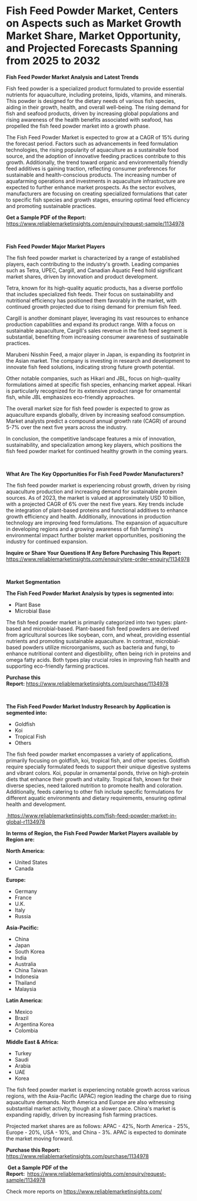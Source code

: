 <p><h1>Fish Feed Powder Market, Centers on Aspects such as Market Growth Market Share, Market Opportunity, and Projected Forecasts Spanning from 2025 to 2032</h1></p><p><strong>Fish Feed Powder Market Analysis and Latest Trends</strong></p>
<p><p>Fish feed powder is a specialized product formulated to provide essential nutrients for aquaculture, including proteins, lipids, vitamins, and minerals. This powder is designed for the dietary needs of various fish species, aiding in their growth, health, and overall well-being. The rising demand for fish and seafood products, driven by increasing global populations and rising awareness of the health benefits associated with seafood, has propelled the fish feed powder market into a growth phase.</p><p>The Fish Feed Powder Market is expected to grow at a CAGR of 15% during the forecast period. Factors such as advancements in feed formulation technologies, the rising popularity of aquaculture as a sustainable food source, and the adoption of innovative feeding practices contribute to this growth. Additionally, the trend toward organic and environmentally friendly feed additives is gaining traction, reflecting consumer preferences for sustainable and health-conscious products. The increasing number of aquafarming operations and investments in aquaculture infrastructure are expected to further enhance market prospects. As the sector evolves, manufacturers are focusing on creating specialized formulations that cater to specific fish species and growth stages, ensuring optimal feed efficiency and promoting sustainable practices.</p></p>
<p><strong>Get a Sample PDF of the Report:&nbsp;</strong> <a href="https://www.reliablemarketinsights.com/enquiry/request-sample/1134978?utm_campaign=2647&utm_medium=2&utm_source=Github&utm_content=ia&utm_term=04042025&utm_id=fish-feed-powder">https://www.reliablemarketinsights.com/enquiry/request-sample/1134978</a></p>
<p>&nbsp;</p>
<p><strong>Fish Feed Powder Major Market Players</strong></p>
<p><p>The fish feed powder market is characterized by a range of established players, each contributing to the industry's growth. Leading companies such as Tetra, UPEC, Cargill, and Canadian Aquatic Feed hold significant market shares, driven by innovation and product development.</p><p>Tetra, known for its high-quality aquatic products, has a diverse portfolio that includes specialized fish feeds. Their focus on sustainability and nutritional efficiency has positioned them favorably in the market, with continued growth projected due to rising demand for premium fish feed.</p><p>Cargill is another dominant player, leveraging its vast resources to enhance production capabilities and expand its product range. With a focus on sustainable aquaculture, Cargill's sales revenue in the fish feed segment is substantial, benefiting from increasing consumer awareness of sustainable practices.</p><p>Marubeni Nisshin Feed, a major player in Japan, is expanding its footprint in the Asian market. The company is investing in research and development to innovate fish feed solutions, indicating strong future growth potential.</p><p>Other notable companies, such as Hikari and JBL, focus on high-quality formulations aimed at specific fish species, enhancing market appeal. Hikari is particularly recognized for its extensive product range for ornamental fish, while JBL emphasizes eco-friendly approaches.</p><p>The overall market size for fish feed powder is expected to grow as aquaculture expands globally, driven by increasing seafood consumption. Market analysts predict a compound annual growth rate (CAGR) of around 5-7% over the next five years across the industry.</p><p>In conclusion, the competitive landscape features a mix of innovation, sustainability, and specialization among key players, which positions the fish feed powder market for continued healthy growth in the coming years.</p></p>
<p>&nbsp;</p>
<p><strong>What Are The Key Opportunities For Fish Feed Powder Manufacturers?</strong></p>
<p><p>The fish feed powder market is experiencing robust growth, driven by rising aquaculture production and increasing demand for sustainable protein sources. As of 2023, the market is valued at approximately USD 10 billion, with a projected CAGR of 6% over the next five years. Key trends include the integration of plant-based proteins and functional additives to enhance growth efficiency and health. Additionally, innovations in production technology are improving feed formulations. The expansion of aquaculture in developing regions and a growing awareness of fish farming's environmental impact further bolster market opportunities, positioning the industry for continued expansion.</p></p>
<p><strong>Inquire or Share Your Questions If Any Before Purchasing This Report:</strong> <a href="https://www.reliablemarketinsights.com/enquiry/pre-order-enquiry/1134978?utm_campaign=2647&utm_medium=2&utm_source=Github&utm_content=ia&utm_term=04042025&utm_id=fish-feed-powder">https://www.reliablemarketinsights.com/enquiry/pre-order-enquiry/1134978</a></p>
<p>&nbsp;</p>
<p><strong>Market Segmentation</strong></p>
<p><strong>The Fish Feed Powder Market Analysis by types is segmented into:</strong></p>
<p><ul><li>Plant Base</li><li>Microbial Base</li></ul></p>
<p><p>The fish feed powder market is primarily categorized into two types: plant-based and microbial-based. Plant-based fish feed powders are derived from agricultural sources like soybean, corn, and wheat, providing essential nutrients and promoting sustainable aquaculture. In contrast, microbial-based powders utilize microorganisms, such as bacteria and fungi, to enhance nutritional content and digestibility, often being rich in proteins and omega fatty acids. Both types play crucial roles in improving fish health and supporting eco-friendly farming practices.</p></p>
<p><strong>Purchase this Report:&nbsp;</strong><a href="https://www.reliablemarketinsights.com/purchase/1134978?utm_campaign=2647&utm_medium=2&utm_source=Github&utm_content=ia&utm_term=04042025&utm_id=fish-feed-powder">https://www.reliablemarketinsights.com/purchase/1134978</a></p>
<p>&nbsp;</p>
<p><strong>The Fish Feed Powder Market Industry Research by Application is segmented into:</strong></p>
<p><ul><li>Goldfish</li><li>Koi</li><li>Tropical Fish</li><li>Others</li></ul></p>
<p><p>The fish feed powder market encompasses a variety of applications, primarily focusing on goldfish, koi, tropical fish, and other species. Goldfish require specially formulated feeds to support their unique digestive systems and vibrant colors. Koi, popular in ornamental ponds, thrive on high-protein diets that enhance their growth and vitality. Tropical fish, known for their diverse species, need tailored nutrition to promote health and coloration. Additionally, feeds catering to other fish include specific formulations for different aquatic environments and dietary requirements, ensuring optimal health and development.</p></p>
<p><a href="https://www.reliablemarketinsights.com/fish-feed-powder-market-in-global-r1134978?utm_campaign=2647&utm_medium=2&utm_source=Github&utm_content=ia&utm_term=04042025&utm_id=fish-feed-powder">&nbsp;https://www.reliablemarketinsights.com/fish-feed-powder-market-in-global-r1134978</a></p>
<p><strong>In terms of Region, the Fish Feed Powder Market Players available by Region are:</strong></p>
<p>
    <p> <strong> North America: </strong>
        <ul>
            <li>United States</li>
            <li>Canada</li>
        </ul>
        </p> 
    <p> <strong> Europe: </strong>
        <ul>
            <li>Germany</li>
            <li>France</li>
            <li>U.K.</li>
            <li>Italy</li>
            <li>Russia</li>
        </ul>
        </p> 
    <p> <strong> Asia-Pacific: </strong>
        <ul>
            <li>China</li>
            <li>Japan</li>
            <li>South Korea</li>
            <li>India</li>
            <li>Australia</li>
            <li>China Taiwan</li>
            <li>Indonesia</li>
            <li>Thailand</li>
            <li>Malaysia</li>
        </ul>
        </p> 
    <p> <strong> Latin America: </strong>
        <ul>
            <li>Mexico</li>
            <li>Brazil</li>
            <li>Argentina Korea</li>
            <li>Colombia</li>
        </ul>
        </p> 
    <p> <strong> Middle East & Africa: </strong>
        <ul>
            <li>Turkey</li>
            <li>Saudi</li>
            <li>Arabia</li>
            <li>UAE</li>
            <li>Korea</li>
        </ul>
    </p>
    </p>
<p><p>The fish feed powder market is experiencing notable growth across various regions, with the Asia-Pacific (APAC) region leading the charge due to rising aquaculture demands. North America and Europe are also witnessing substantial market activity, though at a slower pace. China's market is expanding rapidly, driven by increasing fish farming practices. </p><p>Projected market shares are as follows: APAC - 42%, North America - 25%, Europe - 20%, USA - 10%, and China - 3%. APAC is expected to dominate the market moving forward.</p></p>
<p><strong>Purchase this Report: </strong><a href="https://www.reliablemarketinsights.com/purchase/1134978?utm_campaign=2647&utm_medium=2&utm_source=Github&utm_content=ia&utm_term=04042025&utm_id=fish-feed-powder">https://www.reliablemarketinsights.com/purchase/1134978</a></p>
<p>&nbsp;<strong>Get a Sample PDF of the Report:&nbsp;&nbsp;</strong><a href="https://www.reliablemarketinsights.com/enquiry/request-sample/1134978?utm_campaign=2647&utm_medium=2&utm_source=Github&utm_content=ia&utm_term=04042025&utm_id=fish-feed-powder">https://www.reliablemarketinsights.com/enquiry/request-sample/1134978</a></p>
<p><strong></strong></p>
<p>Check more reports on <a href="https://www.reliablemarketinsights.com/?utm_campaign=2647&utm_medium=2&utm_source=Github&utm_content=ia&utm_term=04042025&utm_id=fish-feed-powder">https://www.reliablemarketinsights.com/</a></p>